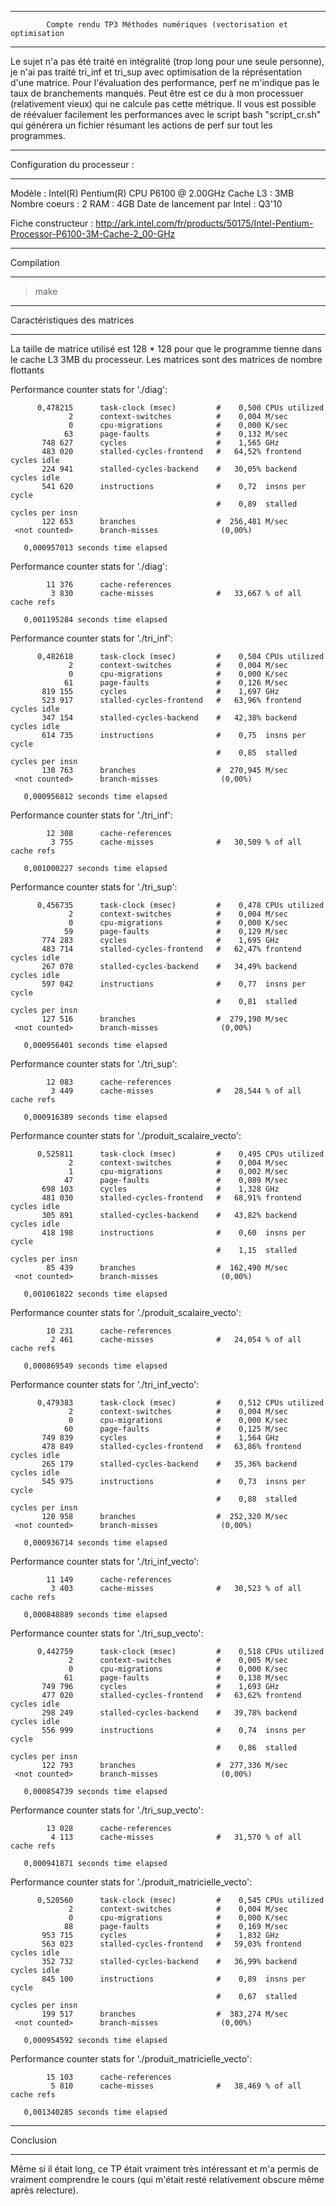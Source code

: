 **********************************************
			Compte rendu TP3 Méthodes numériques (vectorisation et optimisation
**********************************************

Le sujet n'a pas été traité en intégralité (trop long pour une seule personne), je n'ai pas traité tri_inf et tri_sup avec optimisation de la réprésentation d'une matrice.
Pour l'évaluation des performance, perf ne m'indique pas le taux de branchements manqués. Peut être est ce du à mon processuer (relativement vieux) qui ne calcule pas cette métrique.
Il vous est possible de réévaluer facilement les performances avec le script bash "script_cr.sh" qui générera un fichier résumant les actions de perf sur tout les programmes.

*****************************
Configuration du processeur :
*****************************

Modèle	: Intel(R) Pentium(R) CPU        P6100  @ 2.00GHz
Cache L3 : 3MB
Nombre coeurs : 2
RAM : 4GB
Date de lancement par Intel : Q3'10

Fiche constructeur :
http://ark.intel.com/fr/products/50175/Intel-Pentium-Processor-P6100-3M-Cache-2_00-GHz

***********
Compilation
***********

> make

*****************************
Caractéristiques des matrices
*****************************

La taille de matrice utilisé est 128 * 128 pour que le programme tienne dans le
cache L3  3MB du processeur. Les matrices sont des matrices de nombre flottants


 Performance counter stats for './diag':

          0,478215      task-clock (msec)         #    0,500 CPUs utilized          
                 2      context-switches          #    0,004 M/sec                  
                 0      cpu-migrations            #    0,000 K/sec                  
                63      page-faults               #    0,132 M/sec                  
           748 627      cycles                    #    1,565 GHz                    
           483 020      stalled-cycles-frontend   #   64,52% frontend cycles idle   
           224 941      stalled-cycles-backend    #   30,05% backend  cycles idle   
           541 620      instructions              #    0,72  insns per cycle        
                                                  #    0,89  stalled cycles per insn
           122 653      branches                  #  256,481 M/sec                  
     <not counted>      branch-misses              (0,00%)

       0,000957013 seconds time elapsed


 Performance counter stats for './diag':

            11 376      cache-references                                            
             3 830      cache-misses              #   33,667 % of all cache refs    

       0,001195284 seconds time elapsed


 Performance counter stats for './tri_inf':

          0,482618      task-clock (msec)         #    0,504 CPUs utilized          
                 2      context-switches          #    0,004 M/sec                  
                 0      cpu-migrations            #    0,000 K/sec                  
                61      page-faults               #    0,126 M/sec                  
           819 155      cycles                    #    1,697 GHz                    
           523 917      stalled-cycles-frontend   #   63,96% frontend cycles idle   
           347 154      stalled-cycles-backend    #   42,38% backend  cycles idle   
           614 735      instructions              #    0,75  insns per cycle        
                                                  #    0,85  stalled cycles per insn
           130 763      branches                  #  270,945 M/sec                  
     <not counted>      branch-misses              (0,00%)

       0,000956812 seconds time elapsed


 Performance counter stats for './tri_inf':

            12 308      cache-references                                            
             3 755      cache-misses              #   30,509 % of all cache refs    

       0,001000227 seconds time elapsed


 Performance counter stats for './tri_sup':

          0,456735      task-clock (msec)         #    0,478 CPUs utilized          
                 2      context-switches          #    0,004 M/sec                  
                 0      cpu-migrations            #    0,000 K/sec                  
                59      page-faults               #    0,129 M/sec                  
           774 283      cycles                    #    1,695 GHz                    
           483 714      stalled-cycles-frontend   #   62,47% frontend cycles idle   
           267 078      stalled-cycles-backend    #   34,49% backend  cycles idle   
           597 042      instructions              #    0,77  insns per cycle        
                                                  #    0,81  stalled cycles per insn
           127 516      branches                  #  279,190 M/sec                  
     <not counted>      branch-misses              (0,00%)

       0,000956401 seconds time elapsed


 Performance counter stats for './tri_sup':

            12 083      cache-references                                            
             3 449      cache-misses              #   28,544 % of all cache refs    

       0,000916389 seconds time elapsed


 Performance counter stats for './produit_scalaire_vecto':

          0,525811      task-clock (msec)         #    0,495 CPUs utilized          
                 2      context-switches          #    0,004 M/sec                  
                 1      cpu-migrations            #    0,002 M/sec                  
                47      page-faults               #    0,089 M/sec                  
           698 103      cycles                    #    1,328 GHz                    
           481 030      stalled-cycles-frontend   #   68,91% frontend cycles idle   
           305 891      stalled-cycles-backend    #   43,82% backend  cycles idle   
           418 198      instructions              #    0,60  insns per cycle        
                                                  #    1,15  stalled cycles per insn
            85 439      branches                  #  162,490 M/sec                  
     <not counted>      branch-misses              (0,00%)

       0,001061822 seconds time elapsed


 Performance counter stats for './produit_scalaire_vecto':

            10 231      cache-references                                            
             2 461      cache-misses              #   24,054 % of all cache refs    

       0,000869549 seconds time elapsed


 Performance counter stats for './tri_inf_vecto':

          0,479383      task-clock (msec)         #    0,512 CPUs utilized          
                 2      context-switches          #    0,004 M/sec                  
                 0      cpu-migrations            #    0,000 K/sec                  
                60      page-faults               #    0,125 M/sec                  
           749 839      cycles                    #    1,564 GHz                    
           478 849      stalled-cycles-frontend   #   63,86% frontend cycles idle   
           265 179      stalled-cycles-backend    #   35,36% backend  cycles idle   
           545 975      instructions              #    0,73  insns per cycle        
                                                  #    0,88  stalled cycles per insn
           120 958      branches                  #  252,320 M/sec                  
     <not counted>      branch-misses              (0,00%)

       0,000936714 seconds time elapsed


 Performance counter stats for './tri_inf_vecto':

            11 149      cache-references                                            
             3 403      cache-misses              #   30,523 % of all cache refs    

       0,000848889 seconds time elapsed


 Performance counter stats for './tri_sup_vecto':

          0,442759      task-clock (msec)         #    0,518 CPUs utilized          
                 2      context-switches          #    0,005 M/sec                  
                 0      cpu-migrations            #    0,000 K/sec                  
                61      page-faults               #    0,138 M/sec                  
           749 796      cycles                    #    1,693 GHz                    
           477 020      stalled-cycles-frontend   #   63,62% frontend cycles idle   
           298 249      stalled-cycles-backend    #   39,78% backend  cycles idle   
           556 999      instructions              #    0,74  insns per cycle        
                                                  #    0,86  stalled cycles per insn
           122 793      branches                  #  277,336 M/sec                  
     <not counted>      branch-misses              (0,00%)

       0,000854739 seconds time elapsed


 Performance counter stats for './tri_sup_vecto':

            13 028      cache-references                                            
             4 113      cache-misses              #   31,570 % of all cache refs    

       0,000941871 seconds time elapsed


 Performance counter stats for './produit_matricielle_vecto':

          0,520560      task-clock (msec)         #    0,545 CPUs utilized          
                 2      context-switches          #    0,004 M/sec                  
                 0      cpu-migrations            #    0,000 K/sec                  
                88      page-faults               #    0,169 M/sec                  
           953 715      cycles                    #    1,832 GHz                    
           563 023      stalled-cycles-frontend   #   59,03% frontend cycles idle   
           352 732      stalled-cycles-backend    #   36,99% backend  cycles idle   
           845 100      instructions              #    0,89  insns per cycle        
                                                  #    0,67  stalled cycles per insn
           199 517      branches                  #  383,274 M/sec                  
     <not counted>      branch-misses              (0,00%)

       0,000954592 seconds time elapsed

 Performance counter stats for './produit_matricielle_vecto':

            15 103      cache-references                                            
             5 810      cache-misses              #   38,469 % of all cache refs    

       0,001340285 seconds time elapsed

**********
Conclusion
**********

Même si il était long, ce TP était vraiment très intéressant et m'a permis de vraiment comprendre le cours (qui m'était resté relativement obscure même après relecture). 

